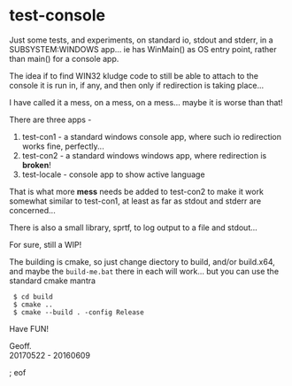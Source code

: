 # test-console

Just some tests, and experiments, on standard io, stdout and stderr, in a SUBSYSTEM:WINDOWS app... ie has WinMain() as OS entry point, rather than main() for a console app.

The idea if to find WIN32 kludge code to still be able to attach to the console it is run in, if any, and then only if redirection is taking place...

I have called it a mess, on a mess, on a mess... maybe it is worse than that!

There are three apps -

 1. test-con1 - a standard windows console app, where such io redirection works fine, perfectly...
 2. test-con2 - a standard windows windows app, where redirection is **broken**!
 3. test-locale - console app to show active language

That is what more **mess** needs be added to test-con2 to make it work somewhat similar to test-con1, at least as far as stdout and stderr are concerned...

There is also a small library, sprtf, to log output to a file and stdout...

For sure, still a WIP!

The building is cmake, so just change diectory to build, and/or build.x64, and maybe the `build-me.bat` there in each will work... but you can use the standard cmake mantra 

````
 $ cd build
 $ cmake ..
 $ cmake --build . -config Release
````

Have FUN!

Geoff.  
20170522 - 20160609

; eof
